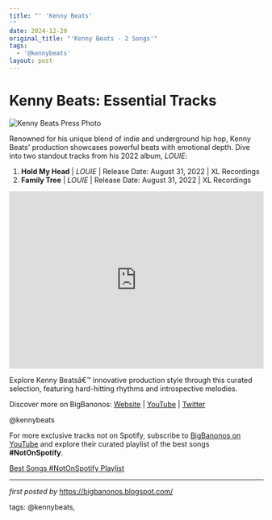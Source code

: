 ```yaml
---
title: "' 'Kenny Beats'
'"
date: 2024-12-20
original_title: "'Kenny Beats - 2 Songs'"
tags:
  - '@kennybeats'
layout: post
---
```

<h1>Kenny Beats: Essential Tracks</h1>
<img src="https://media.pitchfork.com/photos/5bf33ca15c3e052e5659a12f/16:9/w_1280,c_limit/Kenny-Beats.jpg" alt="Kenny Beats Press Photo"> <p>Renowned for his unique blend of indie and underground hip hop, Kenny Beats' production showcases powerful beats with emotional depth. Dive into two standout tracks from his 2022 album, <em>LOUIE</em>:</p> <ol> <li><strong>Hold My Head</strong> | <em>LOUIE</em> | Release Date: August 31, 2022 | XL Recordings</li> <li><strong>Family Tree</strong> | <em>LOUIE</em> | Release Date: August 31, 2022 | XL Recordings</li>
</ol> <div> <iframe src="https://open.spotify.com/embed/playlist/2kmWIerEWm3RfLpHeHCEqr?utm_source=generator" width="100%" height="352" frameBorder="0" allowfullscreen="" allow="autoplay; clipboard-write; encrypted-media; fullscreen; picture-in-picture" loading="lazy"></iframe>
</div> <p>Explore Kenny Beatsâ€™ innovative production style through this curated selection, featuring hard-hitting rhythms and introspective melodies.</p> <div> <p>Discover more on BigBanonos: <a href="https://bigbanonos.blogspot.com/">Website</a> | <a href="https://www.youtube.com/@BigBanonos">YouTube</a> | <a href="https://x.com/bigbanonos">Twitter</a></p>
</div> <!-- Tags -->
<p>@kennybeats</p>


<!--Subscribe and Playlist Links-->
<div>
    <p>For more exclusive tracks not on Spotify, subscribe to <a href="https://www.youtube.com/@BigBanonos" target="_blank">BigBanonos on YouTube</a> and explore their curated playlist of the best songs <strong>#NotOnSpotify</strong>.</p>
    <p><a href="https://www.youtube.com/playlist?list=PLtuNtuTatqI0kFahUCbtbfenC_ET5O_tr" target="_blank">Best Songs #NotOnSpotify Playlist<br /></a></p></div>

<hr />

<p><em>first posted by</em> <a href="https://bigbanonos.blogspot.com/" rel="noopener" target="_new">https://bigbanonos.blogspot.com/</a></p>

<p>tags: @kennybeats,</p>
